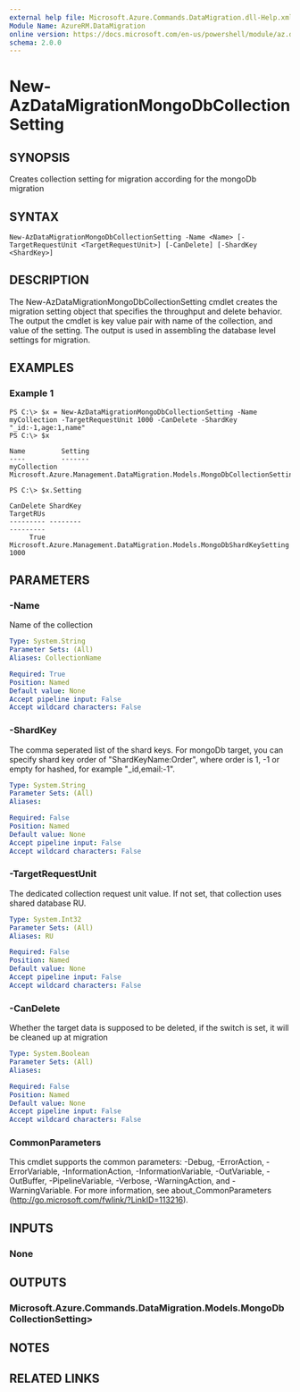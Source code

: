 ```yaml
---
external help file: Microsoft.Azure.Commands.DataMigration.dll-Help.xml
Module Name: AzureRM.DataMigration
online version: https://docs.microsoft.com/en-us/powershell/module/az.datamigration/New-AzDataMigrationMongoDbCollectionSetting
schema: 2.0.0
---
```



# New-AzDataMigrationMongoDbCollectionSetting

## SYNOPSIS
Creates collection setting for migration according for the mongoDb migration

## SYNTAX

```
New-AzDataMigrationMongoDbCollectionSetting -Name <Name> [-TargetRequestUnit <TargetRequestUnit>] [-CanDelete] [-ShardKey <ShardKey>]
```

## DESCRIPTION
The New-AzDataMigrationMongoDbCollectionSetting cmdlet creates the migration setting object that specifies the throughput and delete behavior.
The output the cmdlet is key value pair with name of the collection, and value of the setting. The output is used in assembling
the database level settings for migration.

## EXAMPLES

### Example 1
```
PS C:\> $x = New-AzDataMigrationMongoDbCollectionSetting -Name myCollection -TargetRequestUnit 1000 -CanDelete -ShardKey "_id:-1,age:1,name"
PS C:\> $x

Name         Setting                                                                  
----         -------                                                                  
myCollection Microsoft.Azure.Management.DataMigration.Models.MongoDbCollectionSettings

PS C:\> $x.Setting

CanDelete ShardKey                                                               TargetRUs
--------- --------                                                               ---------
     True Microsoft.Azure.Management.DataMigration.Models.MongoDbShardKeySetting      1000

```

## PARAMETERS

### -Name
Name of the collection

```yaml
Type: System.String
Parameter Sets: (All)
Aliases: CollectionName

Required: True
Position: Named
Default value: None
Accept pipeline input: False
Accept wildcard characters: False
```

### -ShardKey
The comma seperated list of the shard keys. For mongoDb target, 
you can specify shard key order of "ShardKeyName:Order", 
where order is 1, -1 or empty for hashed, for example "_id,email:-1".

```yaml
Type: System.String
Parameter Sets: (All)
Aliases:

Required: False
Position: Named
Default value: None
Accept pipeline input: False
Accept wildcard characters: False
```

### -TargetRequestUnit
The dedicated collection request unit value. If not set, that collection uses shared database RU.

```yaml
Type: System.Int32
Parameter Sets: (All)
Aliases: RU

Required: False
Position: Named
Default value: None
Accept pipeline input: False
Accept wildcard characters: False
```

### -CanDelete
Whether the target data is supposed to be deleted, if the switch is set, it will be cleaned up at migration

```yaml
Type: System.Boolean
Parameter Sets: (All)
Aliases:

Required: False
Position: Named
Default value: None
Accept pipeline input: False
Accept wildcard characters: False
```


### CommonParameters
This cmdlet supports the common parameters: -Debug, -ErrorAction, -ErrorVariable, -InformationAction, -InformationVariable, -OutVariable, -OutBuffer, -PipelineVariable, -Verbose, -WarningAction, and -WarningVariable. For more information, see about_CommonParameters (http://go.microsoft.com/fwlink/?LinkID=113216).

## INPUTS

### None

## OUTPUTS

### Microsoft.Azure.Commands.DataMigration.Models.MongoDbCollectionSetting>

## NOTES

## RELATED LINKS
